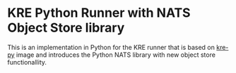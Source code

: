 # KRE Python Runner with NATS Object Store library

This is an implementation in Python for the KRE runner that is based on [kre-py](../kre-py/README.md) image and introduces the Python NATS library with new object store functionallity.
